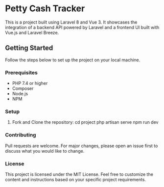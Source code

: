 # Petty Cash Tracker

This is a project built using Laravel 8 and Vue 3. It showcases the integration of a backend API powered by Laravel and a frontend UI built with Vue.js and Laravel Breeze.


## Getting Started

Follow the steps below to set up the project on your local machine.

### Prerequisites

- PHP 7.4 or higher
- Composer
- Node.js
- NPM

### Setup

1. Fork and Clone the repository:
    cd project
    php artisan serve
    npm run dev

### Contributing
Pull requests are welcome. For major changes, please open an issue first to discuss what you would like to change.

### License
This project is licensed under the MIT License.
Feel free to customize the content and instructions based on your specific project requirements.
